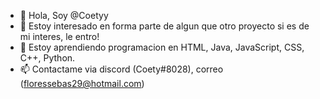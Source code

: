 - 👋 Hola, Soy @Coetyy
- 👀 Estoy interesado en forma parte de algun que otro proyecto si es de mi interes, le entro!
- 🌱 Estoy aprendiendo programacion en HTML, Java, JavaScript, CSS, C++, Python.
- 📫 Contactame via discord (Coety#8028), correo (floressebas29@hotmail.com)

<!---
Coetyy/Coetyy is a ✨ special ✨ repository because its `README.md` (this file) appears on your GitHub profile.
You can click the Preview link to take a look at your changes.
--->
